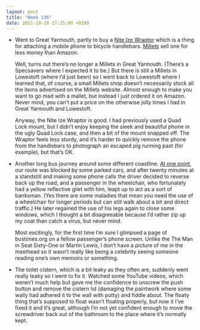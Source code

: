 ```yaml
---
layout: post
title: "Week 136"
date: 2021-10-18 17:25:00 +0100
---
```


- Went to Great Yarmouth, partly to buy a [Nite Ize Wraptor](https://www.amazon.co.uk/Nite-Ize-Wraptor-Rotating-Smartphone/dp/B078L18FTZ?tag=joshgood-21) which is a thing for attaching a mobile phone to bicycle handlebars. [Millets](https://www.millets.co.uk/15910545/niteize-wraptor-rotating-smartphone-bar-mount-15910545) sell one for less money than Amazon.

  Well, turns out there’s no longer a Millets in Great Yarmouth. (There’s a Specsavers where I expected it to be.) But there is still a Millets in Lowestoft (where I’d just been) so I went back to Lowestoft where I learned that, of course, a small Millets shop doesn’t necessarily stock all the items advertised  on the Millets website. Almost enough to make you want to go mad with a mallet, but instead I just ordered it on Amazon. Never mind, you can’t put a price on the otherwise jolly times I had in Great Yarmouth and Lowestoft.

  Anyway, the Nite Ize Wraptor is good. I had previously used a Quad Lock mount, but I didn’t enjoy keeping the sleek and beautiful phone in the ugly Quad Lock case, and then a bit of the mount snapped off. The Wraptor feels less sturdy, and it’s harder to quickly remove the phone from the handlebars to photograph an escaped pig running past (for example), but that’s OK.

- Another long bus journey around some different coastline. [At one point](https://bustimes.org/vehicles/286099?date=2021-10-17#journeys/175450541), our route was blocked by some parked cars, and after twenty minutes at a standstill and making some phone calls the driver decided to reverse back up the road, and a passenger in the wheelchair, who fortunately had a yellow reflective gilet with him, leapt up to act as a sort of banksman. (Yes there are some maladies that mean you need the use of a wheelchair for longer periods but can still walk about a bit and direct traffic.) He later regained the use of his legs again to close some windows, which I thought a bit disagreeable because I’d rather zip up my coat than catch a virus, but never mind.

  Most excitingly, for the first time I’m sure I glimpsed a page of bustimes.org on a fellow passenger’s phone screen. Unlike the The Man in Seat Sixty-One or Martin Lewis, I don’t have a picture of me in the masthead so it wasn’t really like being a celebrity seeing someone reading one’s own memoirs or something.

- The toilet cistern, which is a bit leaky as they often are, suddenly went really leaky so I went to fix it. Watched some YouTube videos, which weren’t much help but gave me the confidence to unscrew the push button and remove the cistern lid (damaging the paintwork where some wally had adhered it to the wall with putty) and fiddle about. The floaty thing that’s supposed to float wasn’t floating properly, but now it I’ve fixed it and it’s great, although I’m not yet confident enough to move the screwdriver back out of the bathroom to the place where it’s normally kept.
